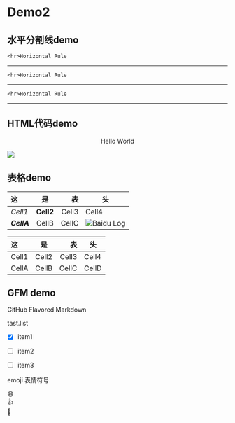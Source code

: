 # Demo2
## 水平分割线demo
	<hr>Horizontal Rule
---
	<hr>Horizontal Rule
***
	<hr>Horizontal Rule
___

## HTML代码demo
<p align='center'>Hello World</p>
<img src='https://www.baidu.com/img/bd_logo1.png?where=super'>
<!--注释-->
<!--
	注释1
	注释2
	注释3
-->

## 表格demo
|这|是|表|头|
|:---|:---:|---:|---|
|*Cell1*|**Cell2**|Cell3|Cell4|
|***CellA***|CellB|CellC|![Baidu Log]|

这|是|表|头
:---|:---:|---:|---
Cell1|Cell2|Cell3|Cell4
CellA|CellB|CellC|CellD

[Baidu Log]: https://www.baidu.com/img/bd_logo1.png?where=super

## GFM demo

GitHub Flavored Markdown

tast.list
- [x] item1
- [ ] item2
- [ ] item3


emoji 表情符号

:smile:  
:thumbsup:  
:pray: